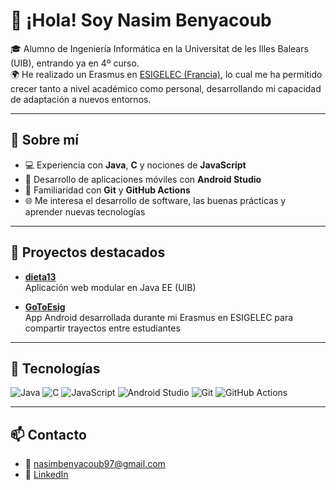 # 👋 ¡Hola! Soy Nasim Benyacoub

🎓 Alumno de Ingeniería Informática en la Universitat de les Illes Balears (UIB), entrando ya en 4º curso.  
🌍 He realizado un Erasmus en [ESIGELEC (Francia)](https://en.esigelec.fr/), lo cual me ha permitido crecer tanto a nivel académico como personal, desarrollando mi capacidad de adaptación a nuevos entornos.

---

## 🧠 Sobre mí

- 💻 Experiencia con **Java**, **C** y nociones de **JavaScript**
- 📱 Desarrollo de aplicaciones móviles con **Android Studio**
- 🧰 Familiaridad con **Git** y **GitHub Actions**
- 🌐 Me interesa el desarrollo de software, las buenas prácticas y aprender nuevas tecnologías

---

## 🚀 Proyectos destacados

- [**dieta13**](https://github.com/nasiiimb/dieta13)  
  Aplicación web modular en Java EE (UIB)

- [**GoToEsig**](https://github.com/nasiiimb/GoToEsig)  
  App Android desarrollada durante mi Erasmus en ESIGELEC para compartir trayectos entre estudiantes

---

## 🧰 Tecnologías

![Java](https://img.shields.io/badge/Java-ED8B00?style=flat&logo=java&logoColor=white)
![C](https://img.shields.io/badge/C-00599C?style=flat&logo=c&logoColor=white)
![JavaScript](https://img.shields.io/badge/JavaScript-F7DF1E?style=flat&logo=javascript&logoColor=black)
![Android Studio](https://img.shields.io/badge/Android%20Studio-3DDC84?style=flat&logo=android-studio&logoColor=white)
![Git](https://img.shields.io/badge/Git-F05032?style=flat&logo=git&logoColor=white)
![GitHub Actions](https://img.shields.io/badge/GitHub%20Actions-2088FF?style=flat&logo=github-actions&logoColor=white)

---

## 📫 Contacto

- 📧 nasimbenyacoub97@gmail.com  
- 💼 [LinkedIn](https://www.linkedin.com/in/nasim-hosam-benyacoub-terki-48270527a/)
